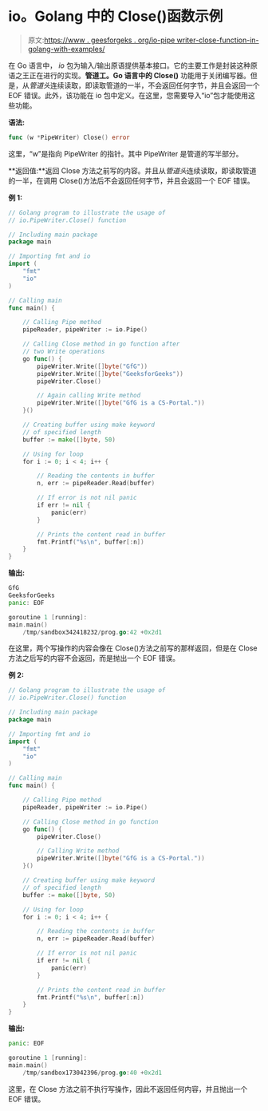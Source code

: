 # io。Golang 中的 Close()函数示例

> 原文:[https://www . geesforgeks . org/io-pipe writer-close-function-in-golang-with-examples/](https://www.geeksforgeeks.org/io-pipewriter-close-function-in-golang-with-examples/)

在 Go 语言中， *io* 包为输入/输出原语提供基本接口。它的主要工作是封装这种原语之王正在进行的实现。**管道工。Go 语言中的 Close()** 功能用于关闭编写器。但是，从*管道头*连续读取，即读取管道的一半，不会返回任何字节，并且会返回一个 EOF 错误。此外，该功能在 io 包中定义。在这里，您需要导入“io”包才能使用这些功能。

**语法:**

```go
func (w *PipeWriter) Close() error

```

这里，“w”是指向 PipeWriter 的指针。其中 PipeWriter 是管道的写半部分。

**返回值:**返回 Close 方法之前写的内容。并且从*管道头*连续读取，即读取管道的一半，在调用 Close()方法后不会返回任何字节，并且会返回一个 EOF 错误。

**例 1:**

```go
// Golang program to illustrate the usage of
// io.PipeWriter.Close() function

// Including main package
package main

// Importing fmt and io
import (
    "fmt"
    "io"
)

// Calling main
func main() {

    // Calling Pipe method
    pipeReader, pipeWriter := io.Pipe()

    // Calling Close method in go function after
    // two Write operations
    go func() {
        pipeWriter.Write([]byte("GfG"))
        pipeWriter.Write([]byte("GeeksforGeeks"))
        pipeWriter.Close()

        // Again calling Write method
        pipeWriter.Write([]byte("GfG is a CS-Portal."))
    }()

    // Creating buffer using make keyword
    // of specified length
    buffer := make([]byte, 50)

    // Using for loop
    for i := 0; i < 4; i++ {

        // Reading the contents in buffer
        n, err := pipeReader.Read(buffer)

        // If error is not nil panic
        if err != nil {
            panic(err)
        }

        // Prints the content read in buffer
        fmt.Printf("%s\n", buffer[:n])
    }
}
```

**输出:**

```go
GfG
GeeksforGeeks
panic: EOF

goroutine 1 [running]:
main.main()
    /tmp/sandbox342418232/prog.go:42 +0x2d1

```

在这里，两个写操作的内容会像在 Close()方法之前写的那样返回，但是在 Close 方法之后写的内容不会返回，而是抛出一个 EOF 错误。

**例 2:**

```go
// Golang program to illustrate the usage of
// io.PipeWriter.Close() function

// Including main package
package main

// Importing fmt and io
import (
    "fmt"
    "io"
)

// Calling main
func main() {

    // Calling Pipe method
    pipeReader, pipeWriter := io.Pipe()

    // Calling Close method in go function
    go func() {
        pipeWriter.Close()

        // Calling Write method
        pipeWriter.Write([]byte("GfG is a CS-Portal."))
    }()

    // Creating buffer using make keyword
    // of specified length
    buffer := make([]byte, 50)

    // Using for loop
    for i := 0; i < 4; i++ {

        // Reading the contents in buffer
        n, err := pipeReader.Read(buffer)

        // If error is not nil panic
        if err != nil {
            panic(err)
        }

        // Prints the content read in buffer
        fmt.Printf("%s\n", buffer[:n])
    }
}
```

**输出:**

```go
panic: EOF

goroutine 1 [running]:
main.main()
    /tmp/sandbox173042396/prog.go:40 +0x2d1

```

这里，在 Close 方法之前不执行写操作，因此不返回任何内容，并且抛出一个 EOF 错误。